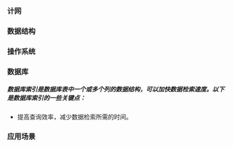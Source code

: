 ### 计网
### 数据结构
### 操作系统
### 数据库
##### 数据库索引是数据库表中一个或多个列的数据结构，可以加快数据检索速度。以下是数据库索引的一些关键点：
- 提高查询效率，减少数据检索所需的时间。
### 应用场景